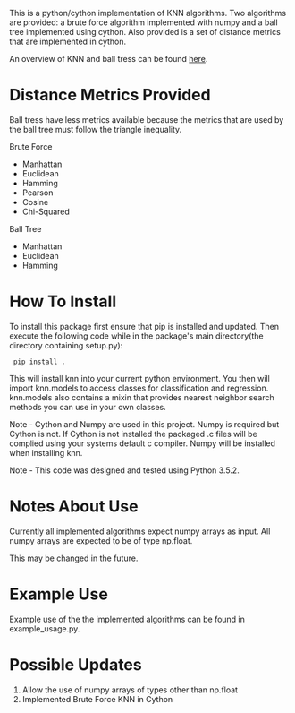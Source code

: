 This is a python/cython implementation of KNN algorithms. Two algorithms are provided: a brute force algorithm 
implemented with numpy and a ball tree implemented using cython. Also provided is a set of distance metrics that are 
implemented in cython.

An overview of KNN and ball tress can be found [here](https://github.com/JKnighten/k-nearest-neighbors/wiki/KNN-and-BallTree-Overview).

# Distance Metrics Provided

Ball tress have less metrics available because the metrics that are used by the ball tree must follow the triangle
 inequality.

Brute Force
* Manhattan
* Euclidean
* Hamming
* Pearson
* Cosine
* Chi-Squared


Ball Tree
* Manhattan
* Euclidean
* Hamming

# How To Install

To install this package first ensure that pip is installed and
updated. Then execute the following code while in the package's main
directory(the directory containing setup.py):
```
 pip install .
```

This will install knn into your current python environment. You then
will import knn.models to access classes for classification and 
regression. knn.models also contains a mixin that provides nearest
neighbor search methods you can use in your own classes.

Note - Cython and Numpy are used in this project. Numpy is required but
Cython is not. If Cython is not installed the packaged .c 
files will be complied using your systems default c compiler. Numpy
will be installed when installing knn.

Note - This code was designed and tested using Python 3.5.2.



# Notes About Use

Currently all implemented algorithms expect numpy arrays as input. All 
numpy arrays are expected to be of type np.float.

This may be changed in the future.


# Example Use

Example use of the the implemented algorithms can be found in
example_usage.py.


# Possible Updates
1. Allow the use of numpy arrays of types other than np.float
2. Implemented Brute Force KNN in Cython
